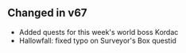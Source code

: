 ## Changed in v67

* Added quests for this week's world boss Kordac
* Hallowfall: fixed typo on Surveyor's Box questid

